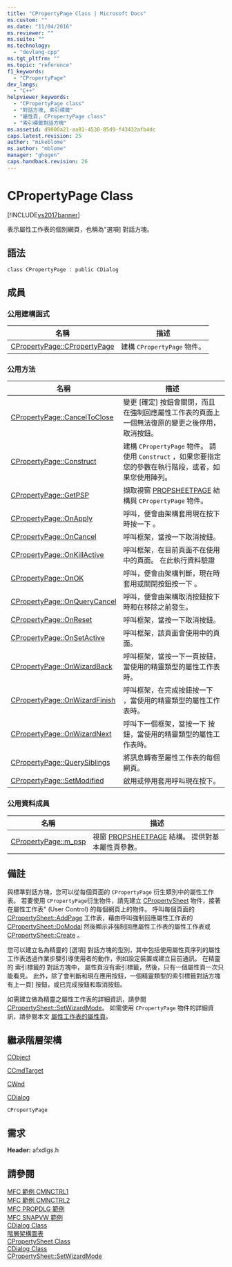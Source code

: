 ```yaml
---
title: "CPropertyPage Class | Microsoft Docs"
ms.custom: ""
ms.date: "11/04/2016"
ms.reviewer: ""
ms.suite: ""
ms.technology: 
  - "devlang-cpp"
ms.tgt_pltfrm: ""
ms.topic: "reference"
f1_keywords: 
  - "CPropertyPage"
dev_langs: 
  - "C++"
helpviewer_keywords: 
  - "CPropertyPage class"
  - "對話方塊, 索引標籤"
  - "屬性頁, CPropertyPage class"
  - "索引標籤對話方塊"
ms.assetid: d9000a21-aa81-4530-85d9-f43432afb4dc
caps.latest.revision: 25
author: "mikeblome"
ms.author: "mblome"
manager: "ghogen"
caps.handback.revision: 26
---
```

# CPropertyPage Class
[!INCLUDE[vs2017banner](../../assembler/inline/includes/vs2017banner.md)]

表示屬性工作表的個別網頁，也稱為"選項\] 對話方塊。  
  
## 語法  
  
```  
class CPropertyPage : public CDialog  
```  
  
## 成員  
  
### 公用建構函式  
  
|名稱|描述|  
|--------|--------|  
|[CPropertyPage::CPropertyPage](../Topic/CPropertyPage::CPropertyPage.md)|建構 `CPropertyPage` 物件。|  
  
### 公用方法  
  
|名稱|描述|  
|--------|--------|  
|[CPropertyPage::CancelToClose](../Topic/CPropertyPage::CancelToClose.md)|變更 \[確定\] 按鈕會關閉，而且在強制回應屬性工作表的頁面上一個無法復原的變更之後停用，取消按鈕。|  
|[CPropertyPage::Construct](../Topic/CPropertyPage::Construct.md)|建構 `CPropertyPage` 物件。  請使用 `Construct` ，如果您要指定您的參數在執行階段，或者，如果您使用陣列。|  
|[CPropertyPage::GetPSP](../Topic/CPropertyPage::GetPSP.md)|擷取視窗 [PROPSHEETPAGE](http://msdn.microsoft.com/library/windows/desktop/bb774548) 結構與 `CPropertyPage` 物件。|  
|[CPropertyPage::OnApply](../Topic/CPropertyPage::OnApply.md)|呼叫，便會由架構套用現在按下時按一下 。|  
|[CPropertyPage::OnCancel](../Topic/CPropertyPage::OnCancel.md)|呼叫框架，當按一下取消按鈕。|  
|[CPropertyPage::OnKillActive](../Topic/CPropertyPage::OnKillActive.md)|呼叫框架，在目前頁面不在使用中的頁面。  在此執行資料驗證|  
|[CPropertyPage::OnOK](../Topic/CPropertyPage::OnOK.md)|呼叫，便會由架構判斷，現在時套用或關閉按鈕按一下 。|  
|[CPropertyPage::OnQueryCancel](../Topic/CPropertyPage::OnQueryCancel.md)|呼叫，便會由架構取消按鈕按下時和在移除之前發生。|  
|[CPropertyPage::OnReset](../Topic/CPropertyPage::OnReset.md)|呼叫框架，當按一下取消按鈕。|  
|[CPropertyPage::OnSetActive](../Topic/CPropertyPage::OnSetActive.md)|呼叫框架，該頁面會使用中的頁面。|  
|[CPropertyPage::OnWizardBack](../Topic/CPropertyPage::OnWizardBack.md)|呼叫框架，當按一下一頁按鈕，當使用的精靈類型的屬性工作表時。|  
|[CPropertyPage::OnWizardFinish](../Topic/CPropertyPage::OnWizardFinish.md)|呼叫框架，在完成按鈕按一下 ，當使用的精靈類型的屬性工作表時。|  
|[CPropertyPage::OnWizardNext](../Topic/CPropertyPage::OnWizardNext.md)|呼叫下一個框架，當按一下  按鈕，當使用的精靈類型的屬性工作表時。|  
|[CPropertyPage::QuerySiblings](../Topic/CPropertyPage::QuerySiblings.md)|將訊息轉寄至屬性工作表的每個網頁。|  
|[CPropertyPage::SetModified](../Topic/CPropertyPage::SetModified.md)|啟用或停用套用呼叫現在按下。|  
  
### 公用資料成員  
  
|名稱|描述|  
|--------|--------|  
|[CPropertyPage::m\_psp](../Topic/CPropertyPage::m_psp.md)|視窗 [PROPSHEETPAGE](http://msdn.microsoft.com/library/windows/desktop/bb774548) 結構。  提供對基本屬性頁參數。|  
  
## 備註  
 與標準對話方塊，您可以從每個頁面的 `CPropertyPage` 衍生類別中的屬性工作表。  若要使用 `CPropertyPage`衍生物件，請先建立 [CPropertySheet](../../mfc/reference/cpropertysheet-class.md) 物件，接著在屬性工作表" \(User Control\) 的每個網頁上的物件。  呼叫每個頁面的 [CPropertySheet::AddPage](../Topic/CPropertySheet::AddPage.md) 工作表，藉由呼叫強制回應屬性工作表的 [CPropertySheet::DoModal](../Topic/CPropertySheet::DoModal.md) 然後顯示非強制回應屬性工作表的屬性工作表或 [CPropertySheet::Create](../Topic/CPropertySheet::Create.md) 。  
  
 您可以建立名為精靈的 \[選項\] 對話方塊的型別，其中包括使用屬性頁序列的屬性工作表透過作業步驟引導使用者的動作，例如設定裝置或建立目前通訊。  在精靈的  索引標籤的  對話方塊中，  屬性頁沒有索引標籤，然後，只有一個屬性頁一次只能看見。  此外，除了會判斷和現在應用按鈕，一個精靈類型的索引標籤對話方塊有上一頁\] 按鈕，或已完成按鈕和取消按鈕。  
  
 如需建立做為精靈之屬性工作表的詳細資訊，請參閱 [CPropertySheet::SetWizardMode](../Topic/CPropertySheet::SetWizardMode.md)。  如需使用 `CPropertyPage` 物件的詳細資訊，請參閱本文 [屬性工作表的屬性頁](../../mfc/property-sheets-and-property-pages-in-mfc.md)。  
  
## 繼承階層架構  
 [CObject](../../mfc/reference/cobject-class.md)  
  
 [CCmdTarget](../../mfc/reference/ccmdtarget-class.md)  
  
 [CWnd](../../mfc/reference/cwnd-class.md)  
  
 [CDialog](../../mfc/reference/cdialog-class.md)  
  
 `CPropertyPage`  
  
## 需求  
 **Header:** afxdlgs.h  
  
## 請參閱  
 [MFC 範例 CMNCTRL1](../../top/visual-cpp-samples.md)   
 [MFC 範例 CMNCTRL2](../../top/visual-cpp-samples.md)   
 [MFC PROPDLG 範例](../../top/visual-cpp-samples.md)   
 [MFC SNAPVW 範例](../../top/visual-cpp-samples.md)   
 [CDialog Class](../../mfc/reference/cdialog-class.md)   
 [階層架構圖表](../../mfc/hierarchy-chart.md)   
 [CPropertySheet Class](../../mfc/reference/cpropertysheet-class.md)   
 [CDialog Class](../../mfc/reference/cdialog-class.md)   
 [CPropertySheet::SetWizardMode](../Topic/CPropertySheet::SetWizardMode.md)